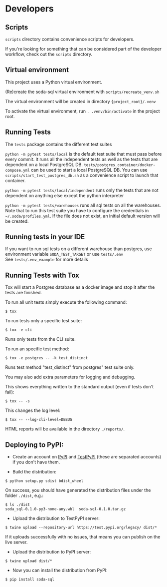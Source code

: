 # Developers

## Scripts

`scripts` directory contains convenience scripts for developers.

If you're looking for something that can be considered part of the developer workflow,
check out the `scripts` directory. 

## Virtual environment

This project uses a Python virtual environment.

(Re)create the soda-sql virtual environment with `scripts/recreate_venv.sh`

The virtual environment will be created in directory `{project_root}/.venv`

To activate the virtual environment, run `. .venv/bin/activate` in the project root. 

## Running Tests

The `tests` package contains the different test suites

`python -m pytest tests/local` is the default test suite that must pass before every commit.  It 
runs all the independent tests as well as the tests that are dependent on a local PostgreSQL 
DB.  `tests/postgres_container/docker-compose.yml` can be used to start a local PostgreSQL DB.  You 
can use `scripts/start_test_postgres_db.sh` as a convenience script to launch that container.

`python -m pytest tests/local/independent` runs only the tests that are not dependent 
on anything else except the python interpreter

`python -m pytest tests/warehouses` runs all sql tests on all the warehouses.  Note that to 
run this test suite you have to configure the credentials in `~/.soda/profiles.yml`.  If 
the file does not exist, an initial default version will be created.

## Running tests in your IDE

If you want to run sql tests on a different warehouse than postgres, use 
environment variable `SODA_TEST_TARGET` or use `tests/.env`  
See `tests/.env_example` for more details

## Running Tests with Tox

Tox will start a Postgres database as a docker image and stop it after the tests are finished.

To run all unit tests simply execute the following command:

```
$ tox
```

To run tests only a specific test suite:

```
$ tox -e cli
```

Runs only tests from the CLI suite.

To run an specific test method:

```
$ tox -e postgres -- -k test_distinct
```

Runs test method "test_distinct" from postgres" test suite only.

You may also add extra parameters for logging and debugging. 

This shows everything written to the standard output (even if tests don't fail):

```
$ tox -- -s
```

This changes the log level:

```
$ tox -- --log-cli-level=DEBUG
```

HTML reports will be available in the directory `./reports/`.

## Deploying to PyPI:

- Create an account on [PyPI](https://pypi.org/) and [TestPyPI](https://test.pypi.org/) (these are separated accounts) if you don't have them.

- Build the distribution:

```
$ python setup.py sdist bdist_wheel
```

On success, you should have generated the distribution files under the folder `./dist`, e.g.:

```
$ ls ./dist
soda_sql-0.1.0-py3-none-any.whl  soda-sql-0.1.0.tar.gz
```

- Upload the distribution to TestPyPI server:

```
$ twine upload --repository-url https://test.pypi.org/legacy/ dist/*
```

If it uploads successfully with no issues, that means you can publish on the live server.

- Upload the distribution to PyPI server:

```
$ twine upload dist/*

```

- Now you can install the distribution from PyPI:

```
$ pip install soda-sql
```
